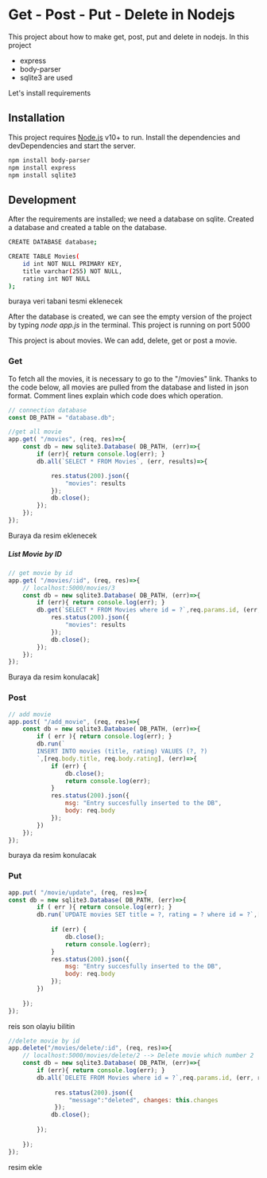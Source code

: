 # Get - Post - Put - Delete in Nodejs

This project about how to make get, post, put and delete in nodejs. In this project
- express
- body-parser
- sqlite3
are  used

Let's install requirements

## Installation

This project requires [Node.js](https://nodejs.org/) v10+ to run.
Install the dependencies and devDependencies and start the server.

```sh
npm install body-parser
npm install express
npm install sqlite3
```

## Development

After the requirements are installed; we need a database on sqlite. Created a database and created a table on the database.
```sh
CREATE DATABASE database;
```
```sh
CREATE TABLE Movies(
    id int NOT NULL PRIMARY KEY,
    title varchar(255) NOT NULL,
    rating int NOT NULL
);
```
buraya veri tabani tesmi eklenecek

After the database is created, we can see the empty version of the project by typing *node app.js* in the terminal. This project is running on port 5000

This project is about movies. We can add, delete, get or post a movie.

### Get
To fetch all the movies, it is necessary to go to the "/movies" link. Thanks to the code below, all movies are pulled from the database and listed in json format. Comment lines explain which code does which operation.
```javascript
// connection database
const DB_PATH = "database.db";

//get all movie
app.get( "/movies", (req, res)=>{ 
    const db = new sqlite3.Database( DB_PATH, (err)=>{ 
        if (err){ return console.log(err); } 
        db.all(`SELECT * FROM Movies`, (err, results)=>{ 

            res.status(200).json({ 
                "movies": results
            });
            db.close();
        });
    });
});
```

Buraya da resim eklenecek

##### List Movie by ID
```javascript
// get movie by id
app.get( "/movies/:id", (req, res)=>{
    // localhost:5000/movies/3 
    const db = new sqlite3.Database( DB_PATH, (err)=>{ 
        if (err){ return console.log(err); }
        db.get(`SELECT * FROM Movies where id = ?`,req.params.id, (err, results)=>{
            res.status(200).json({ 
                "movies": results
            });
            db.close();
        });
    });
});
```

Buraya da resim konulacak]

### Post
```javascript
// add movie
app.post( "/add_movie", (req, res)=>{
    const db = new sqlite3.Database( DB_PATH, (err)=>{
        if ( err ){ return console.log(err); }
        db.run(`
        INSERT INTO movies (title, rating) VALUES (?, ?)
        `,[req.body.title, req.body.rating], (err)=>{
            if (err) {
                db.close();
                return console.log(err); 
            }
            res.status(200).json({ 
                msg: "Entry succesfully inserted to the DB",
                body: req.body
            });
        })
    });
});
```

buraya da resim konulacak


### Put
```javascript
app.put( "/movie/update", (req, res)=>{    
const db = new sqlite3.Database( DB_PATH, (err)=>{
        if ( err ){ return console.log(err); }
        db.run(`UPDATE movies SET title = ?, rating = ? where id = ?`,[req.body.title, req.body.rating, req.body.id], (err)=>{
           
            if (err) { 
                db.close();
                return console.log(err); 
            }
            res.status(200).json({
                msg: "Entry succesfully inserted to the DB",
                body: req.body
            });
        })
 
    });
});

```

reis son olayiu bilitin


```javascript
//delete movie by id
app.delete("/movies/delete/:id", (req, res)=>{
    // localhost:5000/movies/delete/2 --> Delete movie which number 2
    const db = new sqlite3.Database( DB_PATH, (err)=>{
        if (err){ return console.log(err); }
        db.all(`DELETE FROM Movies where id = ?`,req.params.id, (err, results)=>{
           
             res.status(200).json({ 
                 "message":"deleted", changes: this.changes
             });
            db.close();
 
        });
 
    });
});

```
resim ekle
